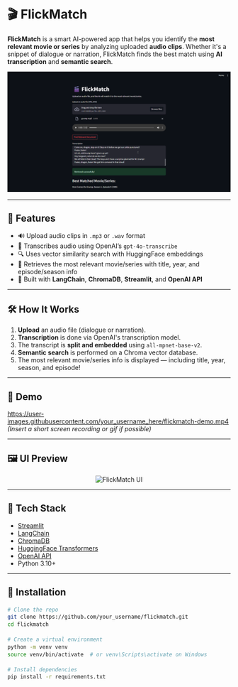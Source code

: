 # 🎬 FlickMatch

**FlickMatch** is a smart AI-powered app that helps you identify the **most relevant movie or series** by analyzing uploaded **audio clips**. Whether it's a snippet of dialogue or narration, FlickMatch finds the best match using **AI transcription** and **semantic search**.

![FlickMatch Screenshot](flickmatch_ui.png)

---

## 🚀 Features

- 🔊 Upload audio clips in `.mp3` or `.wav` format
- 🤖 Transcribes audio using OpenAI’s `gpt-4o-transcribe`
- 🔍 Uses vector similarity search with HuggingFace embeddings
- 🎯 Retrieves the most relevant movie/series with title, year, and episode/season info
- 🧠 Built with **LangChain**, **ChromaDB**, **Streamlit**, and **OpenAI API**

---

## 🛠️ How It Works

1. **Upload** an audio file (dialogue or narration).
2. **Transcription** is done via OpenAI's transcription model.
3. The transcript is **split and embedded** using `all-mpnet-base-v2`.
4. **Semantic search** is performed on a Chroma vector database.
5. The most relevant movie/series info is displayed — including title, year, season, and episode!

---

## 🧪 Demo

https://user-images.githubusercontent.com/your_username_here/flickmatch-demo.mp4  
*(Insert a short screen recording or gif if possible)*

---

## 🖼️ UI Preview

<p align="center">
  <img src="screenshots/flickmatch_ui.png" alt="FlickMatch UI" width="700"/>
</p>

---

## 🧰 Tech Stack

- [Streamlit](https://streamlit.io/)
- [LangChain](https://www.langchain.com/)
- [ChromaDB](https://www.trychroma.com/)
- [HuggingFace Transformers](https://huggingface.co/)
- [OpenAI API](https://platform.openai.com/)
- Python 3.10+

---

## 📝 Installation

```bash
# Clone the repo
git clone https://github.com/your_username/flickmatch.git
cd flickmatch

# Create a virtual environment
python -m venv venv
source venv/bin/activate  # or venv\Scripts\activate on Windows

# Install dependencies
pip install -r requirements.txt
